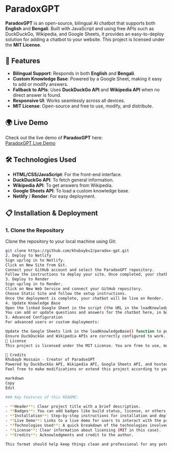 # ParadoxGPT

**ParadoxGPT** is an open-source, bilingual AI chatbot that supports both **English** and **Bengali**. Built with JavaScript and using free APIs such as DuckDuckGo, Wikipedia, and Google Sheets, it provides an easy-to-deploy solution for adding a chatbot to your website. This project is licensed under the **MIT License**.

## 🚀 Features

- **Bilingual Support**: Responds in both **English** and **Bengali**.
- **Custom Knowledge Base**: Powered by a Google Sheet, making it easy to add or modify answers.
- **Fallback to APIs**: Uses **DuckDuckGo API** and **Wikipedia API** when no direct answer is found.
- **Responsive UI**: Works seamlessly across all devices.
- **MIT License**: Open-source and free to use, modify, and distribute.

## 🌍 Live Demo

Check out the live demo of **ParadoxGPT** here:  
[ParadoxGPT Live Demo](https://paradoxgpt.netlify.app/)

## 🛠️ Technologies Used

- **HTML/CSS/JavaScript**: For the front-end interface.
- **DuckDuckGo API**: To fetch general information.
- **Wikipedia API**: To get answers from Wikipedia.
- **Google Sheets API**: To load a custom knowledge base.
- **Netlify** / **Render**: For easy deployment.

## 📋 Installation & Deployment

### 1. Clone the Repository

Clone the repository to your local machine using Git:

```bash
git clone https://github.com/khubaybv2/paradox-gpt.git
2. Deploy to Netlify
Sign up/log in to Netlify.
Click on New Site from Git.
Connect your GitHub account and select the ParadoxGPT repository.
Follow the instructions to deploy your site. Once completed, your chatbot will be live on Netlify.
3. Deploy to Render
Sign up/log in to Render.
Click on New Web Service and connect your GitHub repository.
Choose Static Site and follow the setup instructions.
Once the deployment is complete, your chatbot will be live on Render.
4. Update Knowledge Base
Open the linked Google Sheet in the script (the URL in the loadKnowledgeBase function).
You can add or update questions and answers for the chatbot here, in both English and Bengali.
5. Advanced Configuration
For advanced users or custom deployments:

Update the Google Sheets link in the loadKnowledgeBase() function to point to your own dataset.
Ensure DuckDuckGo and Wikipedia APIs are correctly configured to work.
📑 License
This project is licensed under the MIT License. You are free to use, modify, and distribute this project under the terms of the MIT License.

💬 Credits
Khubayb Hossain - Creator of ParadoxGPT
Powered by DuckDuckGo API, Wikipedia API, Google Sheets API, and hosted on Netlify or Render.
Feel free to make modifications or extend this project according to your needs. Contributions are always welcome!

markdown
Copy
Edit

### Key Features of this README:

- **Header**: Clear project title with a brief description.
- **Badges**: You can add badges like build status, license, or others (optional).
- **Installation**: Step-by-step instructions for installation and deployment.
- **Live Demo**: Links to a live demo for users to interact with the project.
- **Technologies Used**: A quick breakdown of the technologies involved.
- **License**: Clear information about licensing (MIT in this case).
- **Credits**: Acknowledgments and credit to the author.

This format should help keep things clean and professional for any potential users or contributors!
